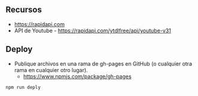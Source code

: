 ## Recursos

- https://rapidapi.com
- API de Youtube - https://rapidapi.com/ytdlfree/api/youtube-v31

## Deploy

- Publique archivos en una rama de gh-pages en GitHub (o cualquier otra rama en cualquier otro lugar).
    - https://www.npmjs.com/package/gh-pages
```bash
npm run deply
```